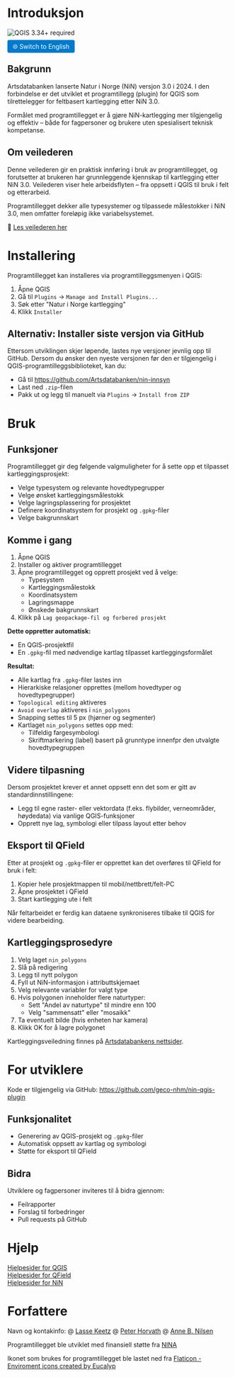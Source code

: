 # Introduksjon

![QGIS 3.34+ required](https://img.shields.io/badge/QGIS-3.34%252B-green?logo=qgis&logoColor=white)

<a href="nin_qgis_plugin/README_english.md" style="padding: 6px 12px; background-color: #007acc; color: white; border-radius: 4px; text-decoration: none;">🌐 Switch to English</a>

## Bakgrunn

Artsdatabanken lanserte Natur i Norge (NiN) versjon 3.0 i 2024. I den forbindelse er det utviklet et programtillegg (plugin) for QGIS som tilrettelegger for feltbasert kartlegging etter NiN 3.0.

Formålet med programtillegget er å gjøre NiN-kartlegging mer tilgjengelig og effektiv – både for fagpersoner og brukere uten spesialisert teknisk kompetanse.

## Om veilederen

Denne veilederen gir en praktisk innføring i bruk av programtillegget, og forutsetter at brukeren har grunnleggende kjennskap til kartlegging etter NiN 3.0. Veilederen viser hele arbeidsflyten – fra oppsett i QGIS til bruk i felt og etterarbeid.

Programtillegget dekker alle typesystemer og tilpassede målestokker i NiN 3.0, men omfatter foreløpig ikke variabelsystemet.

📘 [Les veilederen her](https://geco-nhm.github.io/nin-qgis-plugin/)

# Installering

Programtillegget kan installeres via programtilleggsmenyen i QGIS:

1.  Åpne QGIS
2.  Gå til `Plugins` → `Manage and Install Plugins...`
3.  Søk etter "Natur i Norge kartlegging"
4.  Klikk `Installer`

## Alternativ: Installer siste versjon via GitHub

Ettersom utviklingen skjer løpende, lastes nye versjoner jevnlig opp til GitHub. Dersom du ønsker den nyeste versjonen før den er tilgjengelig i QGIS-programtilleggsbiblioteket, kan du:

-   Gå til <https://github.com/Artsdatabanken/nin-innsyn>
-   Last ned `.zip`-filen
-   Pakk ut og legg til manuelt via `Plugins` → `Install from ZIP`

# Bruk

## Funksjoner

Programtillegget gir deg følgende valgmuligheter for å sette opp et tilpasset kartleggingsprosjekt:

-   Velge typesystem og relevante hovedtypegrupper
-   Velge ønsket kartleggingsmålestokk
-   Velge lagringsplassering for prosjektet
-   Definere koordinatsystem for prosjekt og `.gpkg`-filer
-   Velge bakgrunnskart

## Komme i gang

1.  Åpne QGIS
2.  Installer og aktiver programtillegget
3.  Åpne programtillegget og opprett prosjekt ved å velge:
    -   Typesystem
    -   Kartleggingsmålestokk
    -   Koordinatsystem
    -   Lagringsmappe
    -   Ønskede bakgrunnskart
4.  Klikk på `Lag geopackage-fil og forbered prosjekt`

**Dette oppretter automatisk:**

-   En QGIS-prosjektfil
-   En `.gpkg`-fil med nødvendige kartlag tilpasset kartleggingsformålet

**Resultat:**

-   Alle kartlag fra `.gpkg`-filer lastes inn
-   Hierarkiske relasjoner opprettes (mellom hovedtyper og hovedtypegrupper)
-   `Topological editing` aktiveres
-   `Avoid overlap` aktiveres i `nin_polygons`
-   Snapping settes til 5 px (hjørner og segmenter)
-   Kartlaget `nin_polygons` settes opp med:
    -   Tilfeldig fargesymbologi
    -   Skriftmarkering (label) basert på grunntype innenfpr den utvalgte hovedtypegruppen

## Videre tilpasning

Dersom prosjektet krever et annet oppsett enn det som er gitt av standardinnstillingene:

-   Legg til egne raster- eller vektordata (f.eks. flybilder, verneområder, høydedata) via vanlige QGIS-funksjoner
-   Opprett nye lag, symbologi eller tilpass layout etter behov

## Eksport til QField

Etter at prosjekt og `.gpkg`-filer er opprettet kan det overføres til QField for bruk i felt:

1.  Kopier hele prosjektmappen til mobil/nettbrett/felt-PC
2.  Åpne prosjektet i QField
3.  Start kartlegging ute i felt

Når feltarbeidet er ferdig kan dataene synkroniseres tilbake til QGIS for videre bearbeiding.

## Kartleggingsprosedyre

1.  Velg laget `nin_polygons`
2.  Slå på redigering
3.  Legg til nytt polygon
4.  Fyll ut NiN-informasjon i attributtskjemaet
5.  Velg relevante variabler for valgt type
6.  Hvis polygonen inneholder flere naturtyper:
    -   Sett "Andel av naturtype" til mindre enn 100
    -   Velg "sammensatt" eller "mosaikk"
7.  Ta eventuelt bilde (hvis enheten har kamera)
8.  Klikk OK for å lagre polygonet

Kartleggingsveiledning finnes på [Artsdatabankens nettsider](https://www.artsdatabanken.no).

# For utviklere

Kode er tilgjengelig via GitHub: <https://github.com/geco-nhm/nin-qgis-plugin>

## Funksjonalitet

-   Generering av QGIS-prosjekt og `.gpkg`-filer
-   Automatisk oppsett av kartlag og symbologi
-   Støtte for eksport til QField

## Bidra

Utviklere og fagpersoner inviteres til å bidra gjennom:

-   Feilrapporter
-   Forslag til forbedringer
-   Pull requests på GitHub

# Hjelp

[Hjelpesider for QGIS](https://docs.qgis.org/3.34/en/docs/training_manual/index.html)\
[Hjelpesider for QField](https://docs.qfield.org/get-started/tutorials/get-started-qfs/)\
[Hjelpesider for NiN](https://naturinorge.artsdatabanken.no/)

# Forfattere

Navn og kontakinfo: \@ [Lasse Keetz](https://github.com/orgs/geco-nhm/people/lasseke) \@ [Peter Horvath](https://github.com/orgs/geco-nhm/people/peterhor) \@ [Anne B. Nilsen](https://github.com/orgs/geco-nhm/people/9ls1)

Programtillegget ble utviklet med finansiell støtte fra [NINA](https://www.nina.no/)

Ikonet som brukes for programtillegget ble lastet ned fra <a href="https://www.flaticon.com/free-icons/enviroment" title="enviroment icons">Flaticon - Enviroment icons created by Eucalyp</a>